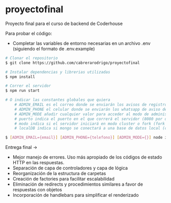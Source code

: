 # proyectofinal
Proyecto final para el curso de backend de Coderhouse

Para probar el código:
- Completar las variables de entorno necesarias en un archivo .env (siguiendo el formato de .env.example)

```bash
# Clonar el repositorio
$ git clone https://github.com/cabrerarodrigo/proyectofinal

# Instalar dependencias y librerias utilizadas
$ npm install

# Correr el servidor
$ npm run start

# O indicar las constantes globales que quiera
    # ADMIN_EMAIL es el correo donde se enviarán los avisos de registro y orden
    # ADMIN_PHONE el celular donde se enviarán los whatsapp de aviso de orden
    # ADMIN_MODE añadir cualquier valor para acceder al modo de administrador
    # puerto indica el puerto en el que correrá el servidor (8080 por defecto)
    # modo indica si el servidor iniciará en modo cluster o fork (fork por defecto)
    # localDB indica si mongo se conectará a una base de datos local (cuya dirección debe estar especificada en .env)

$ [ADMIN_EMAIL={email}] [ADMIN_PHONE={telefono}] [ADMIN_MODE={}] node index.js --puerto={puerto} [--modo=cluster] [--localDB=true]
```

Entrega final ->
- Mejor manejo de errores. Uso más apropiado de los códigos de estado HTTP en las respuestas.
- Separación de capa de controladores y capa de lógica
- Reorganización de la estructura de carpetas
- Creación de factories para facilitar escalabilidad
- Eliminación de redirects y procedimientos similares a favor de respuestas con objetos
- Incorporación de handlebars para simplificar el renderizado

